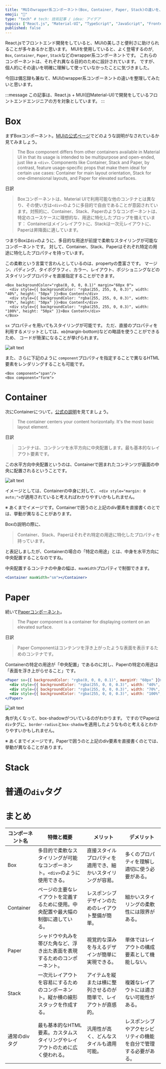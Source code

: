```yaml
---
title: "MUIのwrapper系コンポーネント(Box, Container, Paper, Stack)の違いを、そろそろ理解してみた"
emoji: "🎁"
type: "tech" # tech: 技術記事 / idea: アイデア
topics: ["React.js", "Material-UI", "TypeScript", "JavaScript", "Frontend"]
published: false
---
```



React.jsでフロントエンド開発をしていると、MUIの美しさと便利さに助けられることが多々あるかと思います。
MUIを使用していると、よく登場するのが, `Box`, `Container`, `Paper`, `Stack`などのwrapper系コンポーネントです。
これらのコンポーネントは、それぞれ異なる目的のために設計されています。
ですが、個人的にその違いを明確に理解して使っていなかったことに気づきました。

今回は備忘録も兼ねて、MUIのwrapper系コンポーネントの違いを整理してみたいと思います。

:::message
この記事は、React.js + MUI(旧Material-UI)で開発をしているフロントエンドエンジニアの方を対象としています。
:::


# Box

まずBoxコンポーネント。[MUIの公式ページ](https://mui.com/material-ui/react-box/)でどのような説明がなされているか見てみましょう。


> The Box component differs from other containers available in Material UI in that its usage is intended to be multipurpose and open-ended, just like a `<div>`. Components like Container, Stack and Paper, by contrast, feature usage-specific props that make them ideal for certain use cases: Container for main layout orientation, Stack for one-dimensional layouts, and Paper for elevated surfaces.

日訳
> Boxコンポーネントは、Material UIで利用可能な他のコンテナとは異なり、その使い方は`<div>`のように多目的で自由であることが意図されています。対照的に、Container、Stack、Paperのようなコンポーネントは、特定のユースケースに理想的な、用途に特化したプロップを備えています： Containerはメインレイアウトに、Stackは一次元レイアウトに、Paperは昇降面に適しています。

つまりBoxは`div`のように、多目的な用途が前提で柔軟なスタイリングが可能なコンポーネントです。
対して、Container、Stack、Paperはそれぞれ特定の用途に特化したプロパティを持っています。

この柔軟という言葉で言わんとしているのは、propertyの豊富さです。
マージン、パディング、タイポグラフィ、カラー、レイアウト、ポジショニングなどのスタイリングプロパティを直接指定することができます。

```tsx
<Box backgroundColor="rgba(0, 0, 0, 0.1)" margin="60px 0">
  <div style={{ backgroundColor: "rgba(255, 255, 0, 0.3)", width: "40%", height: "50px" }}>Box Content</div>
  <div style={{ backgroundColor: "rgba(255, 255, 0, 0.3)", width: "70%", height: "50px" }}>Box Content</div>
  <div style={{ backgroundColor: "rgba(255, 255, 0, 0.3)", width: "100%", height: "50px" }}>Box Content</div>
</Box>
```      

`sx` プロパティを用いてもスタイリングが可能です。
ただ、直接のプロパティを利用するメリットとしては、`mb`(margin-bottom)などの略語を使うことができるため、
コードが簡潔になることが挙げられます。


![alt text](/images/image9-2.png)

また、さらに下記のように `component`プロパティを指定することで異なるHTML要素をレンダリングすることも可能です。

```tsx
<Box component="span"/>
<Box component="form">
```


# Container

次にContainerについて。[公式の説明](https://mui.com/material-ui/react-container/)を見てましょう。

> The container centers your content horizontally. It's the most basic layout element.

日訳
> コンテナは、コンテンツを水平方向に中央配置します。最も基本的なレイアウト要素です。

この水平方向中央配置というのは、Containerで囲まれたコンテンツが画面の中央に配置されるということです。

![alt text](/images/image9-1.png)

イメージとしては、Containerの中身に対して、
`<div style="margin: 0 auto;">`が適用されていると考えればわかりやすいかもしれません。

※ あくまでイメージです。Containerで囲うのと上記のdiv要素を直接書くのとでは、挙動が異なることがあります。

Boxの説明の際に、
>Container、Stack、Paperはそれぞれ特定の用途に特化したプロパティを持っています。

と表記しましたが、Containerの場合の「特定の用途」とは、中身を水平方向に中央配置することなのですね。

中央配置するコンテナの中身の幅は、`maxWidth`プロパティで制御できます。

```jsx
<Container maxWidth="sm"></Container>
```

# Paper

続いて[Paperコンポーネント](https://mui.com/material-ui/react-paper/)。

> The Paper component is a container for displaying content on an elevated surface.

日訳
> Paper Componentはコンテンツを浮き上がったような表面を表示するためのコンテナです。

Containerの特定の用途が「中央配置」であるのに対し、Paperの特定の用途は「表面を浮き上がらせること」です。

```jsx
<Paper sx={{ backgroundColor: "rgba(0, 0, 0, 0.1)", marginY: "60px" }}>
  <div style={{ backgroundColor: "rgba(255, 0, 0, 0.3)", width: "40%", height: "50px" }}>Paper Content</div>
  <div style={{ backgroundColor: "rgba(255, 0, 0, 0.3)", width: "70%", height: "50px" }}>Paper Content</div>
  <div style={{ backgroundColor: "rgba(255, 0, 0, 0.3)", width: "100%", height: "50px" }}>Paper Content</div>
</Paper>
```

![alt text](/images/image9-3.png)


角が丸くなって、box-shadowがついているのがわかります。
ですのでPaperは`div`タグに、`border-radius`と`box-shadow`を適用したようなものと考えるとわかりやすいかもしれません。

※ あくまでイメージです。Paperで囲うのと上記のdiv要素を直接書くのとでは、挙動が異なることがあります。

# Stack



# 普通の`div`タグ

# まとめ


| コンポーネント名 | 特徴と概要 | メリット | デメリット |
|----------------|----------------|-----------------------------------|--------------------------------------------|
| Box            | 多目的で柔軟なスタイリングが可能なコンポーネント。`<div>`のように使用できる。 | 直接スタイルプロパティを適用でき、細かいスタイリングが容易。 | 多くのプロパティを理解し適切に使う必要がある。 |
| Container      | ページの主要なレイアウトを定義するために使用。中央配置や最大幅の制御に適している。 | レスポンシブデザインのためのレイアウト整備が簡単。 | 細かいスタイリングの柔軟性には限界がある。 |
| Paper          | シャドウや丸みを帯びた角など、浮き出た表面を表現するためのコンポーネント。 | 視覚的な深みを与えるデザインが簡単に実現できる。 | 単体ではレイアウトの構成要素として機能しない。 |
| Stack          | 一次元レイアウトを容易にするためのコンポーネント。縦か横の線形スタックを作成する。 | アイテムを縦または横に整列させるのが簡単で、レイアウトが直感的。 | 複雑なレイアウトには適さない可能性がある。 |
| 通常のdivタグ  | 最も基本的なHTML要素。カスタムスタイリングやレイアウトのために広く使われる。 | 汎用性が高く、どんなスタイルも適用可能。 | レスポンシブやアクセシビリティの機能を自分で管理する必要がある。 |
